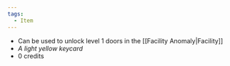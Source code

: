 ```yaml
---
tags:
  - Item
---
```

- Can be used to unlock level 1 doors in the [[Facility Anomaly|Facility]]
- *A light yellow keycard*
- 0 credits